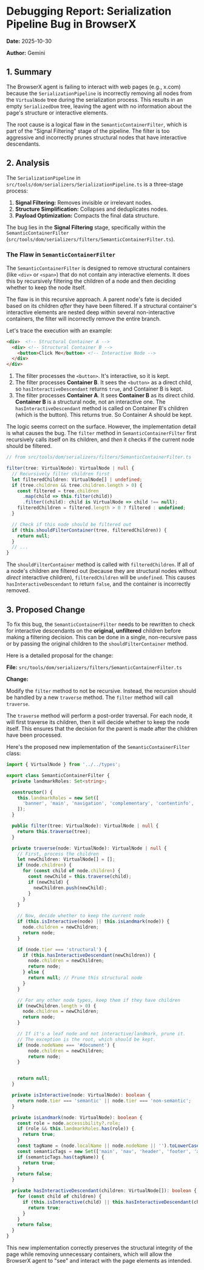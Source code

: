 # Debugging Report: Serialization Pipeline Bug in BrowserX

**Date:** 2025-10-30

**Author:** Gemini

## 1. Summary

The BrowserX agent is failing to interact with web pages (e.g., x.com) because the `SerializationPipeline` is incorrectly removing all nodes from the `VirtualNode` tree during the serialization process. This results in an empty `SerializedDom` tree, leaving the agent with no information about the page's structure or interactive elements.

The root cause is a logical flaw in the `SemanticContainerFilter`, which is part of the "Signal Filtering" stage of the pipeline. The filter is too aggressive and incorrectly prunes structural nodes that have interactive descendants.

## 2. Analysis

The `SerializationPipeline` in `src/tools/dom/serializers/SerializationPipeline.ts` is a three-stage process:

1.  **Signal Filtering:** Removes invisible or irrelevant nodes.
2.  **Structure Simplification:** Collapses and deduplicates nodes.
3.  **Payload Optimization:** Compacts the final data structure.

The bug lies in the **Signal Filtering** stage, specifically within the `SemanticContainerFilter` (`src/tools/dom/serializers/filters/SemanticContainerFilter.ts`).

### The Flaw in `SemanticContainerFilter`

The `SemanticContainerFilter` is designed to remove structural containers (like `<div>` or `<span>`) that do not contain any interactive elements. It does this by recursively filtering the children of a node and then deciding whether to keep the node itself.

The flaw is in this recursive approach. A parent node's fate is decided based on its children *after* they have been filtered. If a structural container's interactive elements are nested deep within several non-interactive containers, the filter will incorrectly remove the entire branch.

Let's trace the execution with an example:

```html
<div>  <!-- Structural Container A -->
  <div> <!-- Structural Container B -->
    <button>Click Me</button> <!-- Interactive Node -->
  </div>
</div>
```

1.  The filter processes the `<button>`. It's interactive, so it is kept.
2.  The filter processes **Container B**. It sees the `<button>` as a direct child, so `hasInteractiveDescendant` returns `true`, and Container B is kept.
3.  The filter processes **Container A**. It sees **Container B** as its direct child. **Container B** is a structural node, not an interactive one. The `hasInteractiveDescendant` method is called on Container B's children (which is the button). This returns true. So Container A should be kept.

The logic seems correct on the surface. However, the implementation detail is what causes the bug. The `filter` method in `SemanticContainerFilter` first recursively calls itself on its children, and *then* it checks if the current node should be filtered.

```typescript
// from src/tools/dom/serializers/filters/SemanticContainerFilter.ts

filter(tree: VirtualNode): VirtualNode | null {
  // Recursively filter children first
  let filteredChildren: VirtualNode[] | undefined;
  if (tree.children && tree.children.length > 0) {
    const filtered = tree.children
      .map(child => this.filter(child))
      .filter((child): child is VirtualNode => child !== null);
    filteredChildren = filtered.length > 0 ? filtered : undefined;
  }

  // Check if this node should be filtered out
  if (this.shouldFilterContainer(tree, filteredChildren)) {
    return null;
  }
  // ...
}
```

The `shouldFilterContainer` method is called with `filteredChildren`. If all of a node's children are filtered out (because they are structural nodes without *direct* interactive children), `filteredChildren` will be `undefined`. This causes `hasInteractiveDescendant` to return `false`, and the container is incorrectly removed.

## 3. Proposed Change

To fix this bug, the `SemanticContainerFilter` needs to be rewritten to check for interactive descendants on the **original, unfiltered** children before making a filtering decision. This can be done in a single, non-recursive pass or by passing the original children to the `shouldFilterContainer` method.

Here is a detailed proposal for the change:

**File:** `src/tools/dom/serializers/filters/SemanticContainerFilter.ts`

**Change:**

Modify the `filter` method to not be recursive. Instead, the recursion should be handled by a new `traverse` method. The `filter` method will call `traverse`.

The `traverse` method will perform a post-order traversal. For each node, it will first traverse its children, then it will decide whether to keep the node itself. This ensures that the decision for the parent is made after the children have been processed.

Here's the proposed new implementation of the `SemanticContainerFilter` class:

```typescript
import { VirtualNode } from '../../types';

export class SemanticContainerFilter {
  private landmarkRoles: Set<string>;

  constructor() {
    this.landmarkRoles = new Set([
      'banner', 'main', 'navigation', 'complementary', 'contentinfo', 'search', 'region', 'form'
    ]);
  }

  public filter(tree: VirtualNode): VirtualNode | null {
    return this.traverse(tree);
  }

  private traverse(node: VirtualNode): VirtualNode | null {
    // First, process the children
    let newChildren: VirtualNode[] = [];
    if (node.children) {
      for (const child of node.children) {
        const newChild = this.traverse(child);
        if (newChild) {
          newChildren.push(newChild);
        }
      }
    }

    // Now, decide whether to keep the current node
    if (this.isInteractive(node) || this.isLandmark(node)) {
      node.children = newChildren;
      return node;
    }

    if (node.tier === 'structural') {
      if (this.hasInteractiveDescendant(newChildren)) {
        node.children = newChildren;
        return node;
      } else {
        return null; // Prune this structural node
      }
    }

    // For any other node types, keep them if they have children
    if (newChildren.length > 0) {
      node.children = newChildren;
      return node;
    }

    // If it's a leaf node and not interactive/landmark, prune it.
    // The exception is the root, which should be kept.
    if (node.nodeName === '#document') {
        node.children = newChildren;
        return node;
    }


    return null;
  }

  private isInteractive(node: VirtualNode): boolean {
    return node.tier === 'semantic' || node.tier === 'non-semantic';
  }

  private isLandmark(node: VirtualNode): boolean {
    const role = node.accessibility?.role;
    if (role && this.landmarkRoles.has(role)) {
      return true;
    }
    const tagName = (node.localName || node.nodeName || '').toLowerCase();
    const semanticTags = new Set(['main', 'nav', 'header', 'footer', 'aside', 'form']);
    if (semanticTags.has(tagName)) {
      return true;
    }
    return false;
  }

  private hasInteractiveDescendant(children: VirtualNode[]): boolean {
    for (const child of children) {
      if (this.isInteractive(child) || this.hasInteractiveDescendant(child.children || [])) {
        return true;
      }
    }
    return false;
  }
}
```

This new implementation correctly preserves the structural integrity of the page while removing unnecessary containers, which will allow the BrowserX agent to "see" and interact with the page elements as intended.
